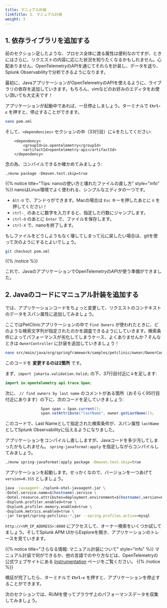 ```yaml
---
title: マニュアル計装
linkTitle: 3. マニュアル計装
weight: 3
---
```


## 1. 依存ライブラリを追加する

前のセクション足したような、プロセス全体に渡る属性は便利なのですが、ときにはさらに、リクエストの内容に応じた状況を知りたくなるかもしれません。心配ありません、OpenTelemetryのAPIを通じてそれらを計装し、データを送り、Splunk Observabilityで分析できるようになります。

最初に、JavaアプリケーションがOpenTelemetryのAPIを使えるように、ライブラリの依存を追加していきます。もちろん、vimなどのお好みのエディタをお使い頂いても大丈夫です！

アプリケーションが起動中であれば、一旦停止しましょう。ターミナルで **`Ctrl-c`** を押すと、停止することができます。

```bash
nano pom.xml
```

そして、`<dependencies>` セクションの中（33行目）に↓をたしてください:


```
    <dependency>
        <groupId>io.opentelemetry</groupId>
        <artifactId>opentelemetry-api</artifactId>
    </dependency>
```

念の為、コンパイルできるか確かめてみましょう:

```
./mvnw package -Dmaven.test.skip=true
```

{{% notice title="Tips: nanoの使い方と壊れたファイルの直し方" style="info" %}}
nanoはLinux環境でよく使われる、シンプルなエディタの一つです。

* `Alt-U` で、アンドゥができます。Macの場合は `Esc` キーを押したあとに `U` を押してください！
* `ctrl-_` のあとに数字を入力すると、指定した行数にジャンプします。
* `ctrl-O` のあとに `Enter` で、ファイルを保存します。
* `ctrl-X` で、nanoを終了します。

もしファイルをどうしようもなく壊してしまって元に戻したい場合は、gitを使って次のようにするとよいでしょう。

```bash
git checkout pom.xml
```

{{% /notice %}}

これで、JavaのアプリケーションでOpenTelemetryのAPIが使う準備ができました。

## 2. Javaのコードにマニュアル計装を追加する

では、アプリケーションコードをちょっと変更して、リクエストのコンテキストのデータをスパン属性に追加してみましょう。

ここではPetClinicアプリケーションの中で `Find Owners` が使われたときに、どのような検索文字列が指定されたのかを調査できるようにしていきます。検索条件によってパフォーマンスが劣化してしまうケース、よくありませんか？そんなときは `OwnerController` に計装を追加していきましょう！

```bash
nano src/main/java/org/springframework/samples/petclinic/owner/OwnerController.java
```

このコードを **変更するのは2箇所** です。

まず、`import jakarta.validation.Valid;` の下、37行目付近に↓を足します:

```java
import io.opentelemetry.api.trace.Span;
```

次に、 `// find owners by last name` のコメントがある箇所（おそらく95行目付近にあります）の下に、次のコードを足していきましょう:

```java
                Span span = Span.current();
                span.setAttribute("lastName", owner.getLastName());
```


このコードで、Last Nameとして指定された検索条件が、スパン属性 `lastName` としてSplunk Observabilityに伝えるようになりました。

アプリケーションをコンパイルし直ししますが、Javaコードを多少汚してしまったかもしれません。 `spring-javaformat:apply` を指定しながらコンパイルしてみましょう。

```bash
./mvnw spring-javaformat:apply package -Dmaven.test.skip=true
```


アプリケーションを起動します。せっかくなので、バージョンを一つあげて `version=0.315` としましょう。

```bash
java -javaagent:./splunk-otel-javaagent.jar \
-Dotel.service.name=$(hostname).service \
-Dotel.resource.attributes=deployment.environment=$(hostname),version=0.315 \
-Dsplunk.profiler.enabled=true \
-Dsplunk.profiler.memory.enabled=true \
-Dsplunk.metrics.enabled=true \
-jar target/spring-petclinic-*.jar --spring.profiles.active=mysql
```


`http://<VM_IP_ADDRESS>:8080` にアクセスして、オーナー検索をいくつか試してましょう。そしてSplunk APM UIからExploreを開き、アプリケーションのトレースを見ていきます。

{{% notice title="さらなる情報: マニュアル計装について" style="info" %}}
マニュアル計装で何ができるか、他の言語でのやり方などは、OpenTelemetryの公式ウェブサイトにある [Instrumentation](https://opentelemetry.io/docs/instrumentation/) ページをご覧ください。
{{% /notice %}}

検証が完了したら、ターミナルで **`Ctrl-c`** を押すと、アプリケーションを停止することができます。

次のセクションでは、RUMを使ってブラウザ上のパフォーマンスデータを収集してみましょう。
